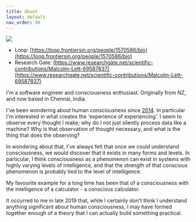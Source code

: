 ```yaml
---
title: About
layout: default
nav_order: 90
---
```


![](../../assets/images/me.jpg)

* Loop: [https://loop.frontiersin.org/people/1570586/bio](https://loop.frontiersin.org/people/1570586/bio)
* Research Gate: [https://www.researchgate.net/scientific-contributions/Malcolm-Lett-69587837](https://www.researchgate.net/scientific-contributions/Malcolm-Lett-69587837)

I'm a software engineer and consciousness enthusiast. Originally from NZ, and now based in Chennai, India.


I've been wondering about human consciousness since [2014](https://hometechnician.wordpress.com/2014/07/18/my-theory-on-consciousness/). In particular I'm interested in what creates the 'experience of experiencing'. I seem to observe every thought I make; why do I not just silently process data like a machine? Why is that observation of thought necessary, and what is the thing that does the observing?

In wondering about that, I've always felt that once we could understand consciousness, we would discover that it exists in many forms and levels. In particular, I think consciousness as a phenomenon can exist in systems with highly varying levels of intelligence, and that the strength of that conscious phenomenon is probably tied to the level of intelligence.

My favourite example for a long time has been that of a consciousness with the intelligence of a calculator - a conscious calculator.

It occurred to me in late 2019 that, while I certainly don't think I understand anything significant about human consciousness, I may have formed together enough of a theory that I can actually build something practical.
